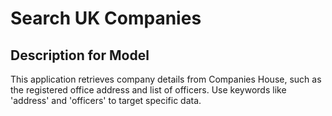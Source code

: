 # Search UK Companies

## Description for Model

This application retrieves company details from Companies House, such as the registered office address and list of officers. Use keywords like 'address' and 'officers' to target specific data.


